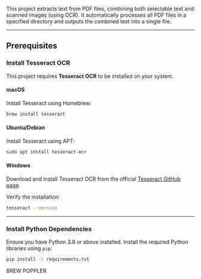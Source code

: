 This project extracts text from PDF files, combining both selectable text and scanned images (using OCR). It automatically processes all PDF files in a specified directory and outputs the combined text into a single file.

---

## Prerequisites

### Install Tesseract OCR
This project requires **Tesseract OCR** to be installed on your system.

#### macOS
Install Tesseract using Homebrew:
```bash
brew install tesseract
```

#### Ubuntu/Debian
Install Tesseract using APT:
```bash
sudo apt install tesseract-ocr
```

#### Windows
Download and install Tesseract OCR from the official [Tesseract GitHub page](https://github.com/tesseract-ocr/tesseract).

Verify the installation:
```bash
tesseract --version
```

---

### Install Python Dependencies
Ensure you have Python 3.8 or above installed. Install the required Python libraries using `pip`:
```bash
pip install -r requirements.txt
```

BREW POPPLER